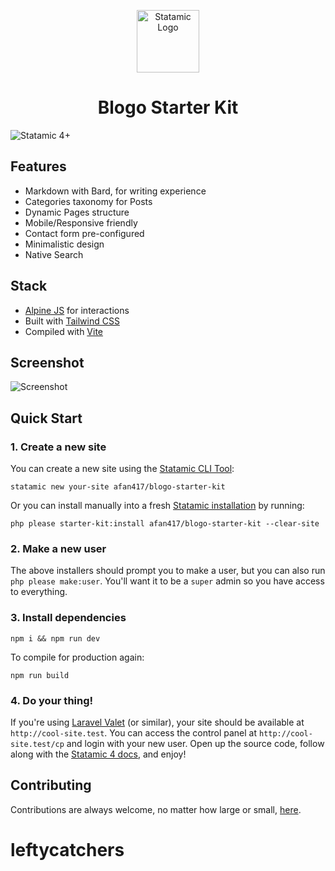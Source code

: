 <!-- statamic:hide --><p align="center"><img src="https://statamic.com/assets/branding/Statamic-Logo-Rad.png" width="100" alt="Statamic Logo" /></p>
<h1 align="center">
  Blogo Starter Kit
</h1>

![Statamic 4+](https://img.shields.io/badge/Statamic-4+-FF269E?style=for-the-badge&link=https://statamic.com)
<!-- /statamic:hide -->

## Features
- Markdown with Bard, for writing experience
- Categories taxonomy for Posts
- Dynamic Pages structure
- Mobile/Responsive friendly
- Contact form pre-configured
- Minimalistic design
- Native Search

## Stack
- [Alpine JS](https://alpinejs.dev) for interactions
- Built with [Tailwind CSS](https://tailwindcss.com)
- Compiled with [Vite](https://vitejs.dev)

## Screenshot

![Screenshot](https://i.imgur.com/6RKCC7Q.png)


## Quick Start

### 1. Create a new site

You can create a new site using the [Statamic CLI Tool](https://github.com/statamic/cli):

```
statamic new your-site afan417/blogo-starter-kit
```

Or you can install manually into a fresh [Statamic installation](https://statamic.dev/installation) by running:

```
php please starter-kit:install afan417/blogo-starter-kit --clear-site
```

### 2. Make a new user

The above installers should prompt you to make a user, but you can also run `php please make:user`. You'll want it to be a `super` admin so you have access to everything.

### 3. Install dependencies

```
npm i && npm run dev
```

To compile for production again:

```
npm run build
```

### 4. Do your thing!

If you're using [Laravel Valet](https://laravel.com/docs/valet) (or similar), your site should be available at `http://cool-site.test`. You can access the control panel at `http://cool-site.test/cp` and login with your new user. Open up the source code, follow along with the [Statamic 4 docs](https://statamic.dev), and enjoy!

## Contributing

Contributions are always welcome, no matter how large or small, [here](https://github.com/afan417/blogo-starter-kit).
# leftycatchers
